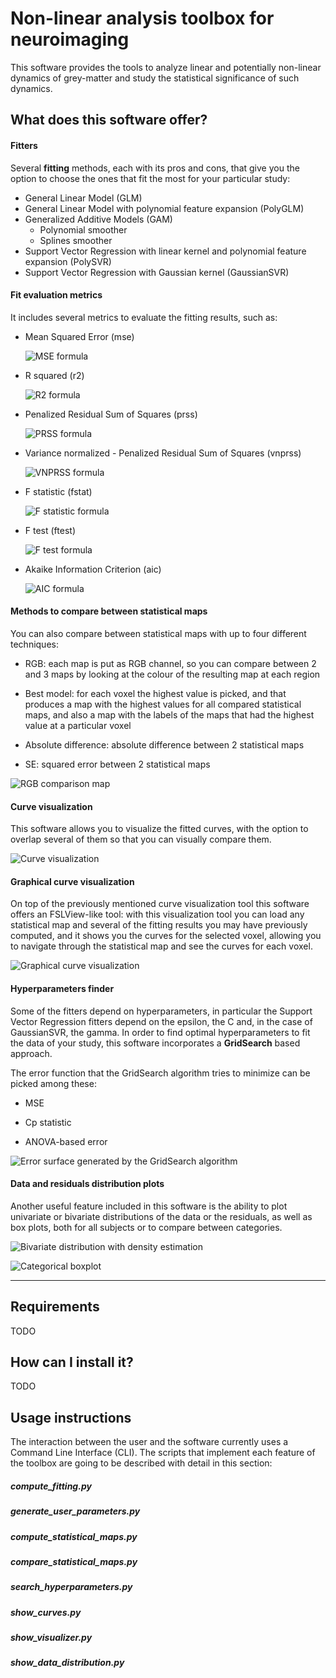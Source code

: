 # Non-linear analysis toolbox for neuroimaging

This software provides the tools to analyze linear and potentially non-linear
dynamics of grey-matter and study the statistical significance of such dynamics.

## What does this software offer?

#### Fitters
Several **fitting** methods, each with its pros and cons, that
give you the option to choose the ones that fit the most for your
particular study:

- General Linear Model (GLM)
- General Linear Model with polynomial feature expansion (PolyGLM)
- Generalized Additive Models (GAM)
    - Polynomial smoother
    - Splines smoother
- Support Vector Regression with linear kernel and polynomial feature expansion (PolySVR)
- Support Vector Regression with Gaussian kernel (GaussianSVR)

#### Fit evaluation metrics
It includes several metrics to
evaluate the fitting results, such as:

- Mean Squared Error (mse)

    ![MSE formula](./assets/mse.png)
    
- R squared (r2)

    ![R2 formula](./assets/r2.png)
    
- Penalized Residual Sum of Squares (prss)

    ![PRSS formula](./assets/prss.png)
    
- Variance normalized - Penalized Residual Sum of Squares (vnprss)
    
    ![VNPRSS formula](./assets/vnprss.png)
    
- F statistic (fstat)

    ![F statistic formula](./assets/f_stat.png)
    
- F test (ftest)

    ![F test formula](./assets/f_test.png)
    
- Akaike Information Criterion (aic)

    ![AIC formula](./assets/aic.png)

#### Methods to compare between statistical maps
You can also compare between statistical maps with up to four different techniques:

- RGB: each map is put as RGB channel, so you can compare between 2 and 3 maps by looking at the colour of the 
resulting map at each region

- Best model: for each voxel the highest value is picked, and that produces a map with the highest values for all 
compared statistical maps, and also a map with the labels of the maps that had the highest value at a particular voxel

- Absolute difference: absolute difference between 2 statistical maps

- SE: squared error between 2 statistical maps

![RGB comparison map](./assets/map_comparison_rgb.png)

#### Curve visualization

This software allows you to visualize the fitted curves, with the option to overlap several of them so that you can 
visually compare them.

![Curve visualization](./assets/curve_visualizer.png)

#### Graphical curve visualization

On top of the previously mentioned curve visualization tool this software offers an FSLView-like tool: with this 
visualization tool you can load any statistical map and several of the fitting results you may have previously 
computed, and it shows you the curves for the selected voxel, allowing you to navigate through the statistical map
and see the curves for each voxel. 

![Graphical curve visualization](./assets/gui_visualizer.png)

#### Hyperparameters finder

Some of the fitters depend on hyperparameters, in particular the Support Vector Regression fitters depend on the 
epsilon, the C and, in the case of GaussianSVR, the gamma. In order to find optimal hyperparameters to fit the data
of your study, this software incorporates a **GridSearch** based approach. 

The error function that the GridSearch algorithm tries to minimize can be picked among these:

- MSE

- Cp statistic

- ANOVA-based error

![Error surface generated by the GridSearch algorithm](./assets/error_surface.png)


#### Data and residuals distribution plots

Another useful feature included in this software is the ability to plot univariate or bivariate distributions of the 
data or the residuals, as well as box plots, both for all subjects or to compare between categories.

![Bivariate distribution with density estimation](./assets/dist_plot.png) 

![Categorical boxplot](./assets/boxplot.png)

___

## Requirements

TODO

## How can I install it?

TODO

## Usage instructions

The interaction between the user and the software currently uses a Command Line Interface (CLI). 
The scripts that implement each feature of the toolbox are going to be described with detail in this section:


##### compute_fitting.py

##### generate_user_parameters.py

##### compute_statistical_maps.py

##### compare_statistical_maps.py

##### search_hyperparameters.py

##### show_curves.py

##### show_visualizer.py

##### show_data_distribution.py
